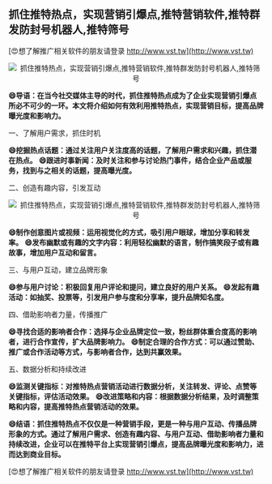 ## **抓住推特热点，实现营销引爆点,推特营销软件,推特群发防封号机器人,推特筛号**

[😍想了解推广相关软件的朋友请登录 http://www.vst.tw](http://www.vst.tw)

 <center><img src="https://vst.tw/MP4/tuiguang/png/5.png" alt="抓住推特热点，实现营销引爆点,推特营销软件,推特群发防封号机器人,推特筛号"></center>

**😄导语：在当今社交媒体主导的时代，抓住推特热点成为了企业实现营销引爆点所必不可少的一环。本文将介绍如何有效利用推特热点，实现营销目标，提高品牌曝光度和影响力。**

一、了解用户需求，抓住时机

**😄挖掘热点话题：通过关注用户关注度高的话题，了解用户需求和兴趣，抓住潜在热点。**
**😄跟进时事新闻：及时关注和参与讨论热门事件，结合企业产品或服务，找到与之相关的话题，提高曝光度。**

二、创造有趣内容，引发互动

 <center><img src="https://vst.tw/MP4/tuiguang/png/6.png" alt="抓住推特热点，实现营销引爆点,推特营销软件,推特群发防封号机器人,推特筛号"></center>

**😄制作创意图片或视频：运用视觉化的方式，吸引用户眼球，增加分享和转发率。**
**😄发布幽默或有趣的文字内容：利用轻松幽默的语言，制作搞笑段子或有趣故事，增加用户互动和留言。**

三、与用户互动，建立品牌形象

**😄参与用户讨论：积极回复用户评论和提问，建立良好的用户关系。**
**😄发起有趣活动：如抽奖、投票等，引发用户参与度和分享率，提升品牌知名度。**

四、借助影响者力量，传播推广

**😄寻找合适的影响者合作：选择与企业品牌定位一致，粉丝群体重合度高的影响者，进行合作宣传，扩大品牌影响力。**
**😄制定合理的合作方式：可以通过赞助、推广或合作活动等方式，与影响者合作，达到共赢效果。**

五、数据分析和持续改进

**😄监测关键指标：对推特热点营销活动进行数据分析，关注转发、评论、点赞等关键指标，评估活动效果。**
**😄改进策略和内容：根据数据分析结果，及时调整策略和内容，提高推特热点营销活动的效果。**

**😄结语：抓住推特热点不仅仅是一种营销手段，更是一种与用户互动、传播品牌形象的方式。通过了解用户需求、创造有趣内容、与用户互动、借助影响者力量和持续改进，企业可以在推特平台上实现营销引爆点，提高品牌曝光度和影响力，进而达到商业目标。**

[😍想了解推广相关软件的朋友请登录 http://www.vst.tw](http://www.vst.tw)



